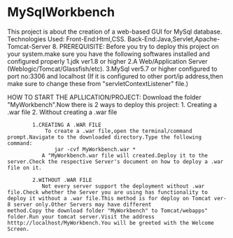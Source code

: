 # MySqlWorkbench
This project is about the creation of a web-based GUI for MySql database.
Technologies Used:
                Front-End:Html,CSS.
                Back-End:Java,Servlet,Apache-Tomcat-Server 8.
 PREREQUISITE:
  Before you try to deploy this project on your system.make sure you have the following softwares installed and configured properly
    1.jdk ver1.8 or higher
    2.A Web/Application Server (Weblogic/Tomcat/Glassfish/etc).
    3.MySql ver5.7 or higher configured to port no:3306 and localhost (If it is configured to other port/ip address,then make sure to           change these from "servletContextListener" file.)
    
 HOW TO START THE APLLICATION/PROJECT:
  Download the folder "MyWorkbench".Now there is 2 ways to deploy this project:
            1. Creating a .war file
            2. Without creating a .war file
            
            1.CREATING A .WAR FILE
                To create a .war file,open the terminal/command prompt.Navigate to the downloaded directory.Type the following command:
                   jar -cvf MyWorkbench.war *
               A "MyWorkbench.war file will created.Deploy it to the server.Check the respective Server's document on how to deploy a .war                file on it.
             
            2.WITHOUT .WAR FILE
               Not every server support the deployment without .war file.Check whether the Server you are using has functionality to                      deploy it without a .war file.This method is for deploy on Tomcat ver-8 server only.Other Servers may have different                      method.Copy the download folder "MyWorkbench" to Tomcat/webapps" folder.Run your tomcat server.Visit the address                          htttp://localhost/MyWorkbench.You will be greeted with the Welcome Screen.

